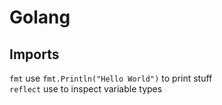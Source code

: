 # Golang

## Imports
`fmt` use `fmt.Println("Hello World")` to print stuff  
`reflect` use to inspect variable types

